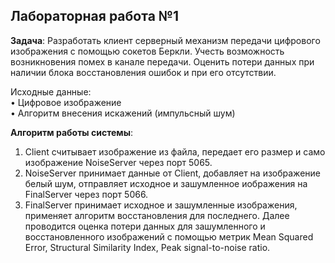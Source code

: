 ## Лабораторная работа №1
__Задача__:  Разработать клиент серверный механизм передачи цифрового изображения с помощью сокетов Беркли. Учесть возможность возникновения помех в канале передачи. Оценить потери данных при наличии блока восстановления ошибок и при его отсутствии.

Исходные данные:  
• Цифровое изображение  
• Алгоритм внесения искажений (импульсный шум)

__Алгоритм работы системы__:  
1. Client считывает изображение из файла, передает его размер и само изображение NoiseServer через порт 5065.
2. NoiseServer принимает данные от Client, добавляет на изображение белый шум, отправляет исходное и зашумленное иображения на FinalServer через порт 5066.
3. FinalServer принимает исходное и зашумленные изображения, применяет алгоритм восстановления для последнего. Далее проводится оценка потери данных для зашумленного и восстановленного изображений с помощью метрик Mean Squared Error, Structural Similarity Index, Peak signal-to-noise ratio.
